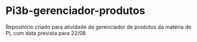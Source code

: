 # Pi3b-gerenciador-produtos
Repositório criado para atividade de gerenciador de produtos da matéria de PI, com data prevista para 22/08

